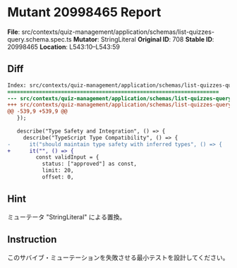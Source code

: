 # Mutant 20998465 Report

**File**: src/contexts/quiz-management/application/schemas/list-quizzes-query.schema.spec.ts
**Mutator**: StringLiteral
**Original ID**: 708
**Stable ID**: 20998465
**Location**: L543:10–L543:59

## Diff

```diff
Index: src/contexts/quiz-management/application/schemas/list-quizzes-query.schema.spec.ts
===================================================================
--- src/contexts/quiz-management/application/schemas/list-quizzes-query.schema.spec.ts	original
+++ src/contexts/quiz-management/application/schemas/list-quizzes-query.schema.spec.ts	mutated #708
@@ -539,9 +539,9 @@
   });
 
   describe("Type Safety and Integration", () => {
     describe("TypeScript Type Compatibility", () => {
-      it("should maintain type safety with inferred types", () => {
+      it("", () => {
         const validInput = {
           status: ["approved"] as const,
           limit: 20,
           offset: 0,
```

## Hint

ミューテータ "StringLiteral" による置換。

## Instruction

このサバイブ・ミューテーションを失敗させる最小テストを設計してください。
